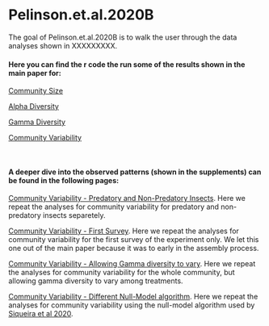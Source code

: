 
<!-- README.md is generated from README.Rmd. Please edit that file -->

# Pelinson.et.al.2020B

<!-- badges: start -->

<!-- badges: end -->

The goal of Pelinson.et.al.2020B is to walk the user through the data
analyses shown in XXXXXXXXX.

#### Here you can find the r code the run some of the results shown in the main paper for:

[Community
Size](https://github.com/RodolfoPelinson/Pelinson.et.al.2020B/blob/master/Community%20Size%20Analyses/Community-Size-Analyses.md)

[Alpha
Diversity](https://github.com/RodolfoPelinson/Pelinson.et.al.2020B/blob/master/Alpha%20Diversity%20Analyses/Alpha-Diversity-Analyses.md)

[Gamma
Diversity](https://github.com/RodolfoPelinson/Pelinson.et.al.2020B/blob/master/Gamma%20Diversity%20Analyses/Gamma-Diversity-Analyses.md)

[Community
Variability](https://github.com/RodolfoPelinson/Pelinson.et.al.2020B/blob/master/Community%20Variability%20Analyses/Community-Variability-Analyses.md)

     

#### A deeper dive into the observed patterns (shown in the supplements) can be found in the following pages:

[Community Variability - Predatory and Non-Predatory
Insects](https://github.com/RodolfoPelinson/Pelinson.et.al.2020B/blob/master/Community%20Variability%20-%20Pred%20and%20Non-Pred/Community-Variability-Analyses---Pred-and-Non-Pred.md).
Here we repeat the analyses for community variability for predatory and
non-predatory insects separetely.

[Community Variability - First
Survey](https://github.com/RodolfoPelinson/Pelinson.et.al.2020B/blob/master/Community%20Variability%20-%20First%20Survey/Community-Variability---First-Survey.md).
Here we repeat the analyses for community variability for the first
survey of the experiment only. We let this one out of the main paper
because it was to early in the assembly process.

[Community Variability - Allowing Gamma diversity to
vary](https://github.com/RodolfoPelinson/Pelinson.et.al.2020B/blob/master/Community%20Variability%20-%20Varying%20Gamma/Community-Variability---Varying-Gamma.md).
Here we repeat the analyses for community variability for the whole
community, but allowing gamma diversity to vary among treatments.

[Community Variability - Different Null-Model
algorithm](https://github.com/RodolfoPelinson/Pelinson.et.al.2020B/blob/master/Community%20Variability%20-%20Siqueira_2020/Community-Variability---Siqueira_2020.md).
Here we repeat the analyses for community variability using the
null-model algorithm used by [Siqueira et
al 2020](https://doi.org/10.1002/ecy.3014).
